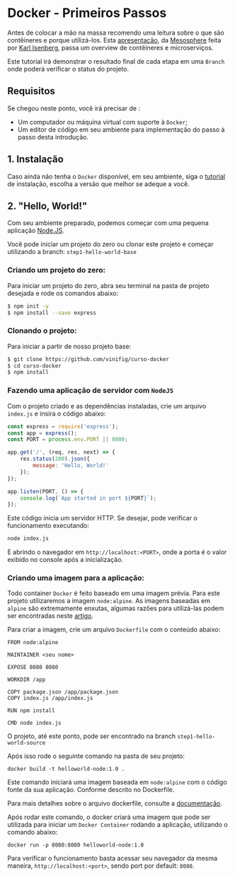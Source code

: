 # Docker - Primeiros Passos

Antes de colocar a mão na massa recomendo uma leitura sobre o que são contêineres e porque utilizá-los. Esta [apresentação](https://www.slideshare.net/KarlIsenberg/container-orchestration-wars), da [Mesosphere](https://mesosphere.com/) feita por [Karl Isenberg](https://www.linkedin.com/in/karlisenberg), passa um overview de contêineres e microserviços.

Este tutorial irá demonstrar o resultado final de cada etapa em uma `Branch` onde poderá verificar o status do projeto.

## Requisitos

Se chegou neste ponto, você irá precisar de :

 - Um computador ou máquina virtual com suporte à `Docker`;
 - Um editor de código em seu ambiente para implementação do passo à passo desta introdução.


## 1. Instalação

Caso ainda não tenha o `Docker` disponível, em seu ambiente, siga o [tutorial](https://docs.docker.com/install/) de instalação, escolha a versão que melhor se adeque a você.

## 2. "Hello, World!"

Com seu ambiente preparado, podemos começar com uma pequena aplicação [Node.JS](https://nodejs.org/).

Você pode iniciar um projeto do zero ou clonar este projeto e começar utilizando a branch: `step1-hello-world-base`

### Criando um projeto do zero:

Para iniciar um projeto do zero, abra seu terminal na pasta de projeto desejada e rode os comandos abaixo:

``` bash
$ npm init -y
$ npm install --save express
```

### Clonando o projeto:

Para iniciar a partir de nosso projeto base:

``` bash
$ git clone https://github.com/vinifig/curso-docker
$ cd curso-docker
$ npm install
```

### Fazendo uma aplicação de servidor com `NodeJS`


Com o projeto criado e as dependências instaladas, crie um arquivo `index.js` e insira o código abaixo:


```js
const express = require('express');
const app = express();
const PORT = process.env.PORT || 8080;

app.get('/', (req, res, next) => {
    res.status(200).json({
        message: 'Hello, World!'
    });
});

app.listen(PORT, () => {
    console.log(`App started in port ${PORT}`);
});
```
Este código inicia um servidor HTTP. Se desejar, pode verificar o funcionamento executando:

``` sh
node index.js
```

E abrindo o navegador em `http://localhost:<PORT>`, onde a porta é o valor exibido no console após a inicialização.

### Criando uma imagem para a aplicação:

Todo container `Docker` é feito baseado em uma imagem prévia. Para este projeto utilizaremos a imagem `node:alpine`. 
As imagens baseadas em `alpine` são extremamente enxutas, algumas razões para utilizá-las podem ser encontradas neste [artigo](https://nickjanetakis.com/blog/the-3-biggest-wins-when-using-alpine-as-a-base-docker-image).


Para criar a imagem, crie um arquivo `Dockerfile` com o conteúdo abaixo:

```
FROM node:alpine

MAINTAINER <seu nome>

EXPOSE 8080 8080

WORKDIR /app

COPY package.json /app/package.json
COPY index.js /app/index.js

RUN npm install

CMD node index.js

```

O projeto, até este ponto, pode ser encontrado na branch `step1-hello-world-source`

Após isso rode o seguinte comando na pasta de seu projeto: 

`docker build -t helloworld-node:1.0 .`

Este comando iniciará uma imagem baseada em `node:alpine` com o código fonte da sua aplicação. Conforme descrito no Dockerfile. 

Para mais detalhes sobre o arquivo dockerfile, consulte a [documentação](https://docs.docker.com/engine/reference/builder/).

Após rodar este comando, o docker criará uma imagem que pode ser utilizada para iniciar um `Docker Container` rodando a aplicação, utilizando o comando abaixo:

`docker run -p 8080:8080 helloworld-node:1.0`

Para verificar o funcionamento basta acessar seu navegador da mesma maneira, `http://localhost:<port>`, sendo port por default: `8080`.